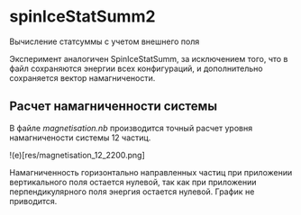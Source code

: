 # spinIceStatSumm2
Вычисление статсуммы с учетом внешнего поля

Эксперимент аналогичен SpinIceStatSumm, за исключением того,
что в файл сохраняются энергии всех конфигураций, и дополнительно сохраняется вектор намагничености.

## Расчет намагниченности системы
В файле *magnetisation.nb* производится точный расчет уровня намагничености системы 12 частиц.

!(e)[res/magnetisation_12_2200.png]

Намагниченность горизонтально направленных частиц при приложении вертикального поля остается нулевой,
так как при приложении перпендикулярного поля энергия остается нулевой. График не приводится.
